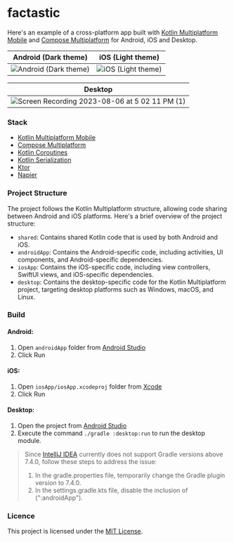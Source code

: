 # factastic

Here's an example of a cross-platform app built with [Kotlin Multiplatform Mobile](https://kotlinlang.org/docs/multiplatform-mobile-getting-started.html) and [Compose Multiplatform](https://www.jetbrains.com/lp/compose-multiplatform/) for Android, iOS and Desktop.

| Android (Dark theme) | iOS (Light theme) |
| ----------- | ----------- |
| ![Android (Dark theme)](https://github.com/vladleesi/factastic/assets/30999008/481b667f-e985-4b85-a570-ed9adcd79492) | ![iOS (Light theme)](https://github.com/vladleesi/factastic/assets/30999008/f054dfdf-d85b-47ed-b6f0-1b616dafc20e) |

| Desktop |
| ------- |
| ![Screen Recording 2023-08-06 at 5 02 11 PM (1)](https://github.com/vladleesi/factastic/assets/30999008/f7a6dd74-9ad2-45e1-9e3b-af56f866d780) |

### Stack
- [Kotlin Multiplatform Mobile](https://kotlinlang.org/docs/multiplatform-mobile-getting-started.html)
- [Compose Multiplatform](https://www.jetbrains.com/lp/compose-multiplatform/)
- [Kotlin Coroutines](https://kotlinlang.org/docs/coroutines-overview.html)
- [Kotlin Serialization](https://kotlinlang.org/docs/serialization.html)
- [Ktor](https://ktor.io/docs/getting-started-ktor-client.html)
- [Napier](https://github.com/AAkira/Napier)

### Project Structure
The project follows the Kotlin Multiplatform structure, allowing code sharing between Android and iOS platforms. Here's a brief overview of the project structure:

- `shared`: Contains shared Kotlin code that is used by both Android and iOS.
- `androidApp`: Contains the Android-specific code, including activities, UI components, and Android-specific dependencies.
- `iosApp`: Contains the iOS-specific code, including view controllers, SwiftUI views, and iOS-specific dependencies.
- `desktop`: Contains the desktop-specific code for the Kotlin Multiplatform project, targeting desktop platforms such as Windows, macOS, and Linux.

### Build
#### Android:
1. Open `androidApp` folder from [Android Studio](https://developer.android.com/studio)
2. Click Run

#### iOS:
1. Open `iosApp/iosApp.xcodeproj` folder from [Xcode](https://developer.apple.com/xcode/resources/)
2. Click Run

#### Desktop: 
1. Open the project from [Android Studio](https://developer.android.com/studio)
2. Execute the command `./gradle :desktop:run` to run the desktop module.
> Since [IntelliJ IDEA](https://www.jetbrains.com/idea/) currently does not support Gradle versions above 7.4.0, follow these steps to address the issue:
> 1. In the gradle.properties file, temporarily change the Gradle plugin version to 7.4.0.
> 2. In the settings.gradle.kts file, disable the inclusion of (":androidApp").

### Licence
This project is licensed under the [MIT License](LICENSE).
